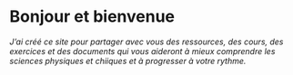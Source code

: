 # Bonjour et bienvenue
*J’ai créé ce site pour partager avec vous des ressources, des cours, des exercices et des documents qui vous aideront à mieux comprendre les sciences physiques et chiiques et à progresser à votre rythme.*